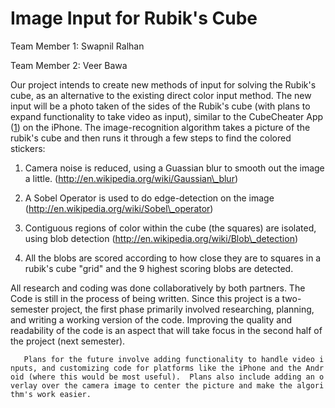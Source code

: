 Image Input for Rubik's Cube
============================

Team Member 1: Swapnil Ralhan

Team Member 2: Veer Bawa

Our project intends to create new methods of input for solving the Rubik's cube, as an alternative to the existing direct color input method. The new input will be a photo taken of the sides of the Rubik's cube (with plans to expand functionality to take video as input), similar to the CubeCheater App ([1](http://www.youtube.com/watch?v=HNwx0nbgm7M)) on the iPhone. The image-recognition algorithm takes a picture of the rubik's cube and then runs it through a few steps to find the colored stickers:

1. Camera noise is reduced, using a Guassian blur to smooth out the image a little. (http://en.wikipedia.org/wiki/Gaussian\_blur)

2. A Sobel Operator is used to do edge-detection on the image (http://en.wikipedia.org/wiki/Sobel\_operator)

3. Contiguous regions of color within the cube (the squares) are isolated, using blob detection (http://en.wikipedia.org/wiki/Blob\_detection)

4. All the blobs are scored according to how close they are to squares in a rubik's cube "grid" and the 9 highest scoring blobs are detected.

All research and coding was done collaboratively by both partners. The Code is still in the process of being written. Since this project is a two-semester project, the first phase primarily involved researching, planning, and writing a working version of the code. Improving the quality and readability of the code is an aspect that will take focus in the second half of the project (next semester).

`   Plans for the future involve adding functionality to handle video inputs, and customizing code for platforms like the iPhone and the Android (where this would be most useful).  Plans also include adding an overlay over the camera image to center the picture and make the algorithm's work easier.`
